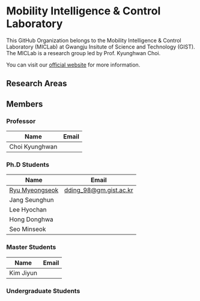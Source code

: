 # Mobility Intelligence & Control Laboratory

This GitHub Organization belongs to the Mobility Intelligence & Control Laboratory (MICLab) at Gwangju Insitute of Science and Technology (GIST). 
The MICLab is a research group led by Prof. Kyunghwan Choi. 

You can visit our [official website](https://miclab.gist.ac.kr) for more information.

## Research Areas

## Members

### Professor

| Name | Email |
|------|-------|
| Choi Kyunghwan | |

### Ph.D Students

| Name | Email |
|------|-------|
|[Ryu Myeongseok](https://github.com/DDingR) | dding_98@gm.gist.ac.kr |
|Jang Seunghun  | |
|Lee Hyochan    | |
|Hong Donghwa   | |
|Seo Minseok    | |


### Master Students

| Name | Email |
|------|-------|
|Kim Jiyun | |

### Undergraduate Students


